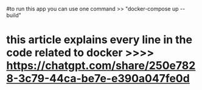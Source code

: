 #to run this app you can use one command >>
"docker-compose up --build"

# this article explains every line in the code related to docker >>>> https://chatgpt.com/share/250e7828-3c79-44ca-be7e-e390a047fe0d
